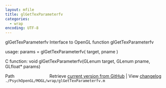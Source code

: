 ```yaml
---
layout: mfile
title: glGetTexParameterfv
categories:
  - wrap
encoding: UTF-8
---
```


glGetTexParameterfv  Interface to OpenGL function glGetTexParameterfv

usage:  params = glGetTexParameterfv( target, pname )

C function:  void glGetTexParameterfv(GLenum target, GLenum pname, GLfloat\* params)


<div class="code_header" style="text-align:right;">
  <span style="float:left;">Path&nbsp;&nbsp;</span> <span class="counter">Retrieve <a href=
  "https://raw.github.com/Psychtoolbox-3/Psychtoolbox-3/beta/./PsychOpenGL/MOGL/wrap/glGetTexParameterfv.m">current version from GitHub</a> | View <a href=
  "https://github.com/Psychtoolbox-3/Psychtoolbox-3/commits/beta/./PsychOpenGL/MOGL/wrap/glGetTexParameterfv.m">changelog</a></span>
</div>
<div class="code">
  <code>./PsychOpenGL/MOGL/wrap/glGetTexParameterfv.m</code>
</div>
